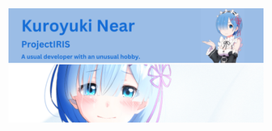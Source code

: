 <img src="https://github.com/KuroyukiNear/KuroyukiNear/blob/main/assets/Banner2.png" />
<img src="https://github.com/KuroyukiNear/KuroyukiNear/blob/main/assets/Banner1.png" />
